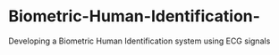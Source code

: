 # Biometric-Human-Identification-
Developing a Biometric Human Identification system using ECG signals
